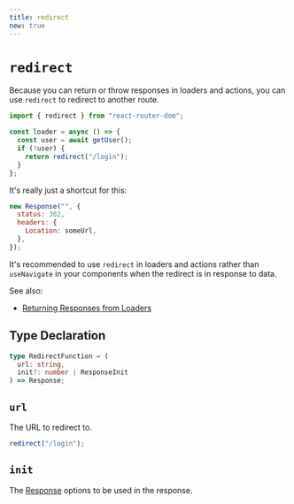 ```yaml
---
title: redirect
new: true
---
```


# `redirect`

Because you can return or throw responses in loaders and actions, you can use `redirect` to redirect to another route.

```jsx
import { redirect } from "react-router-dom";

const loader = async () => {
  const user = await getUser();
  if (!user) {
    return redirect("/login");
  }
};
```

It's really just a shortcut for this:

```jsx
new Response("", {
  status: 302,
  headers: {
    Location: someUrl,
  },
});
```

It's recommended to use `redirect` in loaders and actions rather than `useNavigate` in your components when the redirect is in response to data.

See also:

- [Returning Responses from Loaders][responses]

## Type Declaration

```ts
type RedirectFunction = (
  url: string,
  init?: number | ResponseInit
) => Response;
```

## `url`

The URL to redirect to.

```js
redirect("/login");
```

## `init`

The [Response][response] options to be used in the response.

[responses]: ../route/loader.md#returning-responses
[response]: https://developer.mozilla.org/en-US/docs/Web/API/Response/Response
